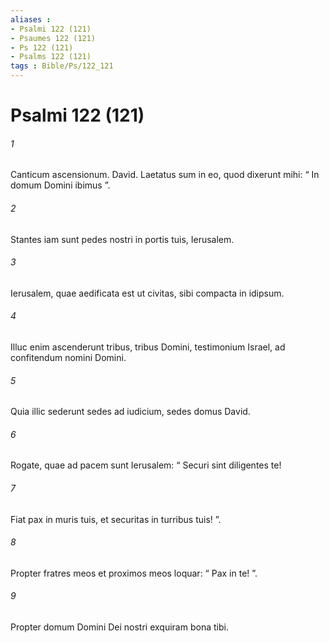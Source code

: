 ```yaml
---
aliases : 
- Psalmi 122 (121)
- Psaumes 122 (121)
- Ps 122 (121)
- Psalms 122 (121)
tags : Bible/Ps/122_121
---
```


# Psalmi 122 (121)

###### 1
Canticum ascensionum. David. Laetatus sum in eo, quod dixerunt mihi: “ In domum Domini ibimus ”.
###### 2
Stantes iam sunt pedes nostri in portis tuis, Ierusalem.
###### 3
Ierusalem, quae aedificata est ut civitas, sibi compacta in idipsum.
###### 4
Illuc enim ascenderunt tribus, tribus Domini, testimonium Israel, ad confitendum nomini Domini.
###### 5
Quia illic sederunt sedes ad iudicium, sedes domus David.
###### 6
Rogate, quae ad pacem sunt Ierusalem: “ Securi sint diligentes te!
###### 7
Fiat pax in muris tuis, et securitas in turribus tuis! ”.
###### 8
Propter fratres meos et proximos meos loquar: “ Pax in te! ”.
###### 9
Propter domum Domini Dei nostri exquiram bona tibi.
